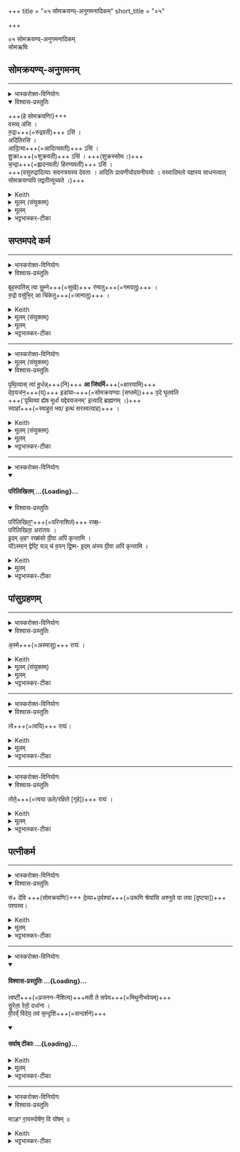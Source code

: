 +++
title = "०५ सोमक्रयण्य्-अनुगमनादिकम्"
short_title = "०५"

+++
<div class="js_include" url="/vedAH_yajuH/taittirIyam/saMhitA/sarva-prastutiH/1/2_somayAgArambhaH/05_somakrayaNy-anugamanAdikam"  newLevelForH1="1" includeTitle="true">

०५ सोमक्रयण्य्-अनुगमनादिकम्  
सोमऋषिः

## सोमक्रयण्य्-अनुगमनम्
________
<details><summary>भास्करोक्त-विनियोगः</summary>

षट्पदान्यनु निक्रामति सोमक्रयणीं गच्छन्तीम् अनुगच्छति। षट्सु पदेषु षण्मन्त्राः ॥।
</details>
<details open><summary>विश्वास-प्रस्तुतिः</summary>

+++(हे सोमक्रयणि!)+++  
वस्व्य् अ॑सि ।  
रु॒द्रा+++(=रुद्रवती)+++ ऽसि॑ ।  
अदि॑तिरसि॑ ।  
आदि॒त्या+++(=आदित्यवती)+++ ऽसि॑ ।  
शु॒क्रा+++(=शुक्रवती)+++ ऽसि॑ । +++(शुक्रस्सोमः।)+++  
च॒न्द्रा+++(=ह्लादनवती/ हिरण्यवती)+++ ऽसि॑ ।  
+++(वसुरुद्रादित्याः सवनत्रयस्य देवताः । अदितिः प्रायणीयोदयनीययोः । वस्वादिमतो यज्ञस्य साधनत्वात् सोमक्रयण्यपि तद्वतीत्युच्यते ।)+++  
</details>
<details><summary>Keith</summary>

Thou art a Vasvi,  
thou art a Rudra,  
thou art Aditi,  
thou art an Aditya,  
thou art Çukra,  
thou art Candra.
</details>
<details><summary>मूलम् (संयुक्तम्)</summary>

वस्व्य॑सि रु॒द्राऽस्यदि॑तिरस्यादि॒त्याऽसि॑ शु॒क्राऽसि॑ च॒न्द्राऽसि
</details>
<details><summary>मूलम्</summary>

वस्व्य॑सि ।  
रु॒द्राऽसि॑ ।  
अदि॑तिरसि॑ ।  
आदि॒त्याऽसि॑ ।  
शु॒क्राऽसि॑ ।  
च॒न्द्राऽसि॑ ।
</details>
<details><summary>भट्टभास्कर-टीका</summary>

1-6षट्पदान्यनु निक्रामति सोमक्रयणीं गच्छन्तीमनुगच्छति - वस्व्यसीत्यादिभिः । एते च षट्सु पदेषु षण्मन्त्राः ॥  
तत्र वसुरुद्रादित्याः सवनत्रयस्य देवताः । अदितिः प्रायणीयोदयनीययोः । शुक्रस्सोमः । चन्द्रं हिरण्यं दक्षिणादिरूपम् वस्वादिमतो यज्ञस्य साधनत्वात् सोमक्रयण्यपि तद्वतीत्युच्यते ।  
वस्वी वसुभिर्देवैः तद्वती त्वमसि । 'छन्दसीवनिपौ' इतीकारो मत्वर्थीयः, आद्युदात्तत्वं चिन्त्यम् । वृषादिर्वा द्रष्टव्यः ।यद्वा - वस्वी प्रशस्ता, प्रशस्तता च वसुभिस्सम्बन्धात् । 'वोतो गुणवचनात्' इति ङीप्, तत्र हि 'गुणवचनात् ङीबाद्युदात्तार्थम्' इत्युक्तम् ।

रुद्रा रुद्रवती । 'लुगकारेकाररेफाश्च' इति मत्वर्थीयोकारः । अदितिः अदितिमती । तेनैव मतुपो लुक्, अव्ययपूर्वपदप्रकृतिस्वरत्वम् । आदित्या आदित्यवती । तेनैवाकारः ।

शुक्रवती शुक्रा । स एवाकारः । यद्वा - शुक् दीप्तिः तद्वती । तेनैव रेफः ।

चन्द्रवती चन्द्रा । स एवाकारः । यद्वा - आह्लादिनी । 'स्फायिताञ्चि' इत्यादिना रक्प्रत्ययः । 'षट्पदान्यनु नि क्रामति' इत्यादि ब्राह्मणम् ॥
</details>

## सप्तमपदे कर्म
________
<details><summary>भास्करोक्त-विनियोगः</summary>

सप्तमं पदम् अभिगृह्णाति।
</details>
<details open><summary>विश्वास-प्रस्तुतिः</summary>

बृह॒स्पति॑स् त्वा सु॒म्ने+++(=सुखे)+++ र॑ण्वतु+++(=गमयतु)+++ ।  
रु॒द्रो वसु॑भि॒र् आ चि॑केतु+++(=जानातु)+++ ।
</details>
<details><summary>Keith</summary>

May Brhaspati make thee rejoice in happiness.  
May Rudra with the Vasus be favourable to thee.
</details>
<details><summary>मूलम् (संयुक्तम्)</summary>

－बृह॒स्पति॑स्त्वा सु॒म्ने र॑ण्वतु रु॒द्रो वसु॑भि॒रा चि॑केतु
</details>
<details><summary>मूलम्</summary>

बृह॒स्पति॑स्त्वा सु॒म्ने र॑ण्वतु ।  
रु॒द्रो वसु॑भि॒रा चि॑केतु ।
</details>
<details><summary>भट्टभास्कर-टीका</summary>

7सप्तमं पदमभिगृह्णाति - बृहस्पतिरिति ॥ बृहस्पतिर्ब्रह्मा, 'ब्रह्म वै देवानां बृहस्पतिः' इति । वनस्पत्यादित्वादुभयपदप्रकृतिस्वरत्वम् । स त्वां सुम्ने सुखे प्रदेशे रण्वतु गमयतु पदं कारयतु । रवि मवि धवि गत्यर्थाः; भौवादिकः इदित्त्वान्नुम् ।

किञ्च - क्रियमाणं वसुभिस्सह रुद्रः आचिकेतु अनुजानातु यः पशूनां पतिः । कि त ज्ञाने, जौहोत्यादिकौ, तयोः प्रथमस्येदं लोटि रूपम् ॥
</details>

________
<details><summary>भास्करोक्त-विनियोगः</summary>

8तस्मिन् पदे जुहोति - पृथिव्या इति ॥ 
</details>
<details><summary>मूलम् (संयुक्तम्)</summary>

पृथि॒व्यास्त्वा॑ मू॒र्धन्ना जि॑घर्मि देव॒यज॑न॒ इडा॑याᳶ प॒दे घृ॒तव॑ति॒ स्वाहा
</details>
<details open><summary>विश्वास-प्रस्तुतिः</summary>

पृथि॒व्यास् त्वा॑ मू॒र्धन्न्+++(नि)+++ **आ जि॑घर्मि**+++(=क्षारयामि)+++  
देव॒यज॑न॒+++(य्)+++ इडा॑याᳶ+++(=सोमक्रयण्याः [सप्तमे])+++ प॒दे घृ॒तव॑ति  
+++('पृथिव्या ह्येष मूर्धा यद्देवयजनम्' इत्यादि ब्राह्मणम् ।)+++  
स्वाहा᳚+++(=स्वाहुतं भव/ इत्थं सरस्वत्याह)+++ ।
</details>
<details><summary>Keith</summary>

I pour thee on the head of the earth,  
on the place of sacrifice, on the abode of the offering, rich in ghee; hail!
</details>
<details><summary>मूलम् (संयुक्तम्)</summary>

पृथि॒व्यास्त्वा॑ मू॒र्धन्ना जि॑घर्मि देव॒यज॑न॒ इडा॑याᳶ प॒दे घृ॒तव॑ति॒ स्वाहा
</details>
<details><summary>मूलम्</summary>

पृथि॒व्यास्त्वा॑ मू॒र्धन्ना जि॑घर्मि देव॒यज॑न॒ इडा॑याᳶ प॒दे घृ॒तव॑ति ।  +++(स्वाहा॑)+++   ।  
स्वाहा᳚ ।
</details>
<details><summary>भट्टभास्कर-टीका</summary>

पृथिव्यास्त्वा मूर्धन् मूर्थनि मूर्धस्थानीये पदे । 'सुपां सुलुक्' इति सप्तम्या लुक्, 'न ङिसम्बुध्योः' इति नलोपाभावः । देवयजने । देवा इज्यन्तेस्मिन्नित्यधिकरणे ल्युट्, कृदुत्तरपदप्रकृतिस्वरत्वम् । 'पृथिव्या ह्येष मूर्धा यद्देवयजनम्' इत्यादि ब्राह्मणम् । इडायाः पदे इडा सोमक्रयणी, 'पशवो वा इडा', तस्यास्सप्तमे पदे । कीदृशे? घृतवति । 'यदेवास्यै पदाद्धृतमपीड्यत' इति ब्राह्मणम् । 'सा यत्रयत्र न्यक्रामत्ततो घृतमपीड्यत' इति च । हे आज्य तस्मिन् तादृशे पदे त्वामाजिघर्मि मर्यादया क्षारयामि । घृ क्षरणदीप्त्योः जौहोत्यादिकः, 'बहुळं छन्दसि' इत्यभ्यासस्येत्वम् । स्वाहा स्वाहुतं भव ।  
यद्वा - इत्थं कर्तव्यमिति स्वयमेव खलु सरस्वत्याह ॥
</details>


________
<details><summary>भास्करोक्त-विनियोगः</summary>

पदं परिलिखति।
</details>
<div class="js_include" includetitle="false" newlevelforh1="4" unfilled url="/vedAH_yajuH/taittirIyam/saMhitA/yajuH/sarva-prastutiH/1/2_somayAgArambhaH/05_somakrayaNy-anugamanAdikam/parilikhitam.md">
<details open><summary><h4>परिलिखितम् ...{Loading}...</h4></summary>
<details open><summary>विश्वास-प्रस्तुतिः</summary>

परि॑लिखित॒ꣳ॒+++(=परिनाशितं)+++ रख्ष॒ᳶ  
परि॑लिखिता॒ अरा॑तयः ।  
इ॒दम् अ॒हꣳ रख्ष॑सो ग्री॒वा अपि॑ कृन्तामि ।  
यो᳚ऽस्मान् द्वेष्टि॒ यञ् च॑ व॒यन् द्वि॒ष्म- इ॒दम् अ॑स्य ग्री॒वा अपि॑ कृन्तामि ।
</details>
<details><summary>Keith</summary>

The Raksas is enclosed,  
the evil spirits are enclosed.  
Thus I cut the neck of the Raksas.  
Thus I cut the neck of him who hates us and whom we hate [1].
</details>
<details><summary>मूलम्</summary>

परि॑लिखित॒ꣳ॒ रख्ष॒ᳶ परि॑लिखिता॒ अरा॑तयः ।
इ॒दम॒हꣳ रख्ष॑सो ग्री॒वा अपि॑ कृन्तामि ।
यो᳚ऽस्मान्द्वेष्टि॒ यञ्च॑ व॒यन्द्वि॒ष्म इ॒दम॑स्य ग्री॒वा अपि॑ कृन्तामि ।

[संयुक्तमन्त्रः　－　परि॑लिखित॒ꣳ॒ रख्ष॒ᳶ परि॑लिखिता॒ अरा॑तय इ॒दम॒हꣳ रख्ष॑सो ग्री॒वा अपि॑ कृन्तामि॒ यो᳚ऽस्मान्द्वेष्टि॒ यञ्च॑ व॒यन्द्वि॒ष्म इ॒दम॑स्य ग्री॒वाः [11] अपि॑ कृन्तामि]
</details>
<details><summary>भट्टभास्कर-टीका</summary>

9पदं परिलिखति - परिलिखितमिति ॥ परिलिखितं परितो नाशितं रक्षोस्तु यदत्र छिद्रान्वेषि । 'गतिरनन्तरः' इति पूर्वपदप्रकृतिस्वरत्वम् । किच्च अरातयो धनस्यादातारः शत्रवः । वहुळवचनात्कर्तरि क्तिन् । अव्ययपूर्वपदप्रकृतिस्वरत्वम् । तेपि परिलिखितास्सन्तु अनेन पदविलेखनेन ।

कथमित्याह - यदेतत्परिलिखामि इदं खल्वहं रक्षसः ग्रीवा अपिकृन्तामि यथेष्टं कृन्तामि छिनद्मि । अपिशब्दः कामचारं द्योतयति । ग्रीवाशब्दो धमनिवचनः, तासां बहुत्वाद्बहुवचनं, यथा 'ग्रीवाभ्योण्च` इति । कृती छेदने, 'शेमुचादीनाम्' इति नुम् ।

तथा योऽस्मान् द्वेष्टि यं च वयं द्विष्मः तस्य द्वेष्टुः द्वेष्यस्य शत्रोः ग्रीवाः इदमपि कृन्तामि यदेतत्परिलिखामि । 'द्वौ वाव पुरुषौ' इत्यादि ब्राह्मणम् । इदमिति क्रियाविषेणत्वान्नपुंसकत्वम् ॥
</details>
</details>
</div>  

## पांसुग्रहणम्

________
<details><summary>भास्करोक्त-विनियोगः</summary>

पदपांसून् धरण्यां संवपति।।
</details>
<details open><summary>विश्वास-प्रस्तुतिः</summary>

अ॒स्मे+++(=अस्मासु)+++ रायः॑ ।  
</details>
<details><summary>Keith</summary>

With us be wealth.
</details>
<details><summary>मूलम् (संयुक्तम्)</summary>

अ॒स्मे राय॒स्त्वे राय॒स्तोते॒ राय॒स्सन्दे॑वि दे॒व्योर्वश्या॑ पश्यस्व॒
</details>
<details><summary>मूलम्</summary>

अ॒स्मे रायः॑ ।
</details>
<details><summary>भट्टभास्कर-टीका</summary>

10पदपांसून् धरण्यां संवपति - अस्मे इति ॥ अस्मे अस्मासु । 'सुपां सुलुक्' इति सप्तमीबहुवचनस्य शेआदेशः । अनेन पदपांसुसंवापेन अस्माकं रायः धनानि पश्वात्मकानि सन्तु । 'पशवो वै सोमक्रयण्यै पदम्' इत्यादि ब्राह्मणम् । अत्र चाध्वर्युरात्मार्थमेवाशास्ते, न यजमानार्थम् । 'आत्मानमेवाध्वर्युः पशुभ्यो नान्तरेति' इति दर्शनात् ॥
</details>


________
<details><summary>भास्करोक्त-विनियोगः</summary>

यजमानाय प्रयच्छति।।
</details>
<details open><summary>विश्वास-प्रस्तुतिः</summary>

त्वे+++(=त्वयि)+++ रायः॑।
</details>
<details><summary>Keith</summary>

with thee be wealth.
</details>
<details><summary>मूलम्</summary>

त्वे रायः॑।
</details>
<details><summary>भट्टभास्कर-टीका</summary>

11यजमानाय प्रयच्छति - त्वे इति ॥ त्वे तव । 'त्वमावेकवचने' इति त्वादेशः, पूर्ववत्सप्तम्येकवचनस्य शेआदेशः । हे यजमान त्वयि च रायस्सन्तु ॥
</details>

________
<details><summary>भास्करोक्त-विनियोगः</summary>

यजमानः पत्न्यै प्रयच्छति।
</details>
<details open><summary>विश्वास-प्रस्तुतिः</summary>

तोते॒+++(=त्वया ऊते/रक्षिते [गृहे])+++ रायः॑ ।
</details>
<details><summary>Keith</summary>

thine be wealth.
</details>
<details><summary>मूलम्</summary>

तोते॒ रायः॑ ।
</details>
<details><summary>भट्टभास्कर-टीका</summary>

12यजमानः पत्न्यै प्रयच्छति - तोत इति ॥ ऊतं रक्षितम् । अवतेर्निष्ठायां ज्वरत्वरादिना ऊठादेशः । त्वया ऊतं तोतम् । त्वदूतमिति वक्तव्ये व्यञ्जनद्वयं लुप्यते, पृषोदरादित्वाद्रूपसिद्धिः, 'तृतीया कर्मणि' इति पूर्वपदप्रकृतिस्वरत्वम् । हे पत्नि त्वया रक्षिते च गृहे रायस्सन्तु । 'अर्धो वा एष आत्मनः' इत्यादि ब्राह्मणम् । आहुश्च 'तत्सा गृहेषु निदधाति' इति ॥
</details>



## पत्नीकर्म

________
<details><summary>भास्करोक्त-विनियोगः</summary>

पत्नीं सोमक्रयण्या समीक्षयति।
</details>
<details open><summary>विश्वास-प्रस्तुतिः</summary>

सं+ दे॑वि +++(सोमक्रयणि!)+++ दे॒व्या+उ॒र्वश्या॑+++(=उरूणि श्रेयांसि अश्नुते या तया [दृष्ट्या])+++ पश्यस्व।
</details>
<details><summary>Keith</summary>

Gaze, O goddess, together with the goddess Urvaçi.
</details>
<details><summary>मूलम्</summary>

सन्दे॑वि दे॒व्योर्वश्या॑ पश्यस्व।
</details>
<details><summary>भट्टभास्कर-टीका</summary>

13पत्नीं सोमक्रयण्या समीक्षयति - संदेवीति ॥ उरूणि महान्ति श्रेयांसि अश्नुते व्याप्नोतीत्युर्वशी । अश्नोतेः कर्मण्यण्, 'संज्ञापूर्वको विधिरनित्यः' इत्युपधाया वृद्धिर्न क्रियते, वर्णव्यत्ययेन वा ह्रस्वत्वम्, 'परादिश्छन्दसि बहुलम्' इत्युत्तरपदाद्युदात्तत्वम् । देव्या द्योतनवत्या त्वया दृश्यमानया हे देवि सोमक्रयणि सम्पश्यस्व सम्यग्दर्शनवती भव, यथेयमुरूणि श्रेयांस्यश्नुते तथा पश्येति भावः । 'दृशेश्चेति वक्तव्यम्' इत्यात्मनेपदम् । 'उदात्तयणो हल्पूर्वात्' इति देव्याः परस्यास्तृतीयाया उदात्तत्वम् ॥
</details>


________
<details><summary>भास्करोक्त-विनियोगः</summary>

14पत्नी यजमानमीक्षते - त्वष्टीमतीति अस्तारबृहत्या वस्वष्टदशपङ्क्त्यक्षरया  +++(वसु८-अष्ट-८, दश-१०,पङ्क्ति-१० अक्षराणीत्यर्थः)+++ ॥
</details>
<div class="js_include" newlevelforh1="4" title="विश्वास-प्रस्तुतिः" unfilled url="/vedAH_yajuH/taittirIyam/saMhitA/Rk/vishvAsa-prastutiH/1/2_somayAgArambhaH/05_somakrayaNy-anugamanAdikam/02_tvaShTImatI_te.md">
<details open><summary><h4>विश्वास-प्रस्तुतिः ...{Loading}...</h4></summary>

त्वष्टी॑+++(=प्रजनन-नैशित्य)+++मती ते सपेय+++(=मिथुनीभवेयम्)+++  
सु॒रेता॒ रेतो॒ दधा॑ना ।   
वी॒रव्ँ वि॑देय॒ तव॑ स॒न्दृशि॑+++(=सन्दर्शने)+++
</details>
</div>
<div class="js_include" newlevelforh1="4" title="सर्वाष् टीकाः" unfilled url="/vedAH_yajuH/taittirIyam/saMhitA/Rk/sarvASh_TIkAH/1/2_somayAgArambhaH/05_somakrayaNy-anugamanAdikam/02_tvaShTImatI_te.md">
<details open><summary><h4>सर्वाष् टीकाः ...{Loading}...</h4></summary>
<details><summary>Keith</summary>

Let me attend on thee, with Tvastr's aid;  
rich in seed, bearing seed,  
may I find a hero in thy presence.
</details>
<details><summary>मूलम्</summary>

त्वष्टी॑मती ते सपेय +++(वसु ८ अक्षराणि)+++  
सु॒रेता॒ रेतो॒ दधा॑ना +++(अष्ट ८ अक्षराणि)+++  ।  +++(वसु+अष्ट=१६ अक्षराणि)+++   
वी॒रव्ँवि॑देय॒ तव॑ स॒न्दृशि॑ ।  +++(१०अक्षराणि)+++
</details>
<details><summary>भट्टभास्कर-टीका</summary>

तक्षू त्वक्षू तनूकरणे, त्वक्षेः क्तिनि त्वष्टिः प्रजननविषयं नैशित्यं सामर्थ्यविशेषः, तद्वती त्वष्टमिती मिथुनीभवने योग्या । अहं ते तुभ्यं सपेय मिथुनीभवेयम् । षप समवाये, व्यत्ययेनात्मनेपदम्, 'क्रियाग्रहणं च कर्तव्यम्' इति सम्प्रदानत्वात्त इति चत्रुथी, पत्ये शेते इति यथा । यद्वा - त्वष्टुर्व्यापारास्त्वष्टयः विविधप्रजानिर्माणशक्तयः । 'त्वष्टा वै पशूनां मिथुनानां रूपकृत्' इति ब्राह्मणमप्युपपद्यते । त्वष्टारमाचक्षते इति त्वष्टीयतेः 'सर्वधातुभ्यः' इतीन्प्रत्ययः । तद्वती त्वष्टीमती । सर्वत्र 'अन्येषामपि दृश्यते' इति    दीर्घः ।

किञ्च – सुरेता शोभनममोघं यस्यां निषिक्तं शुक्लं सा सुरेताः । अलोमोषसी' इत्युत्तरपदाद्युदात्तत्वम् । रेतश्च त्वया निषिक्तं दधाना गर्भार्थमन्तर्बिभ्रती । 'अभ्यस्तानामादिः' इत्याद्युदात्तत्वम् ।


अहमीदृशीभूत्वा वीरं पुत्रं विदेय लभेय । वेतेः प्रनननवृत्तेः औणादिको रक्प्रत्ययः । विदिर्लाभे, स्वरितेत्, 'आशिषि लिङि' 'लिङ्याशिष्यङ्', सीयुट्, 'छन्दस्युभयथा' इति सार्वधातुकत्वात् सलोपः, अतो लोपाभावश्छान्दसः ।   
तव संदृशि संदर्शने सस्नेहदृष्टिलाभे । सम्पदादित्वात्क्विप्, कृदुत्तरपदप्रकृतिस्वरत्वम् ॥
</details>
</details>
</div>




_______
<details><summary>भास्करोक्त-विनियोगः</summary>

पत्नी यजमानमीक्षते।
</details>
<details open><summary>विश्वास-प्रस्तुतिः</summary>

माऽहꣳ रा॒यस्पोषे॑ण॒ वि यो॑षम् ॥
</details>
<details><summary>Keith</summary>

May I not be separated from abundance of wealth.
</details>
<details><summary>भट्टभास्कर-टीका</summary>

15 यजमानस्सोमक्रयणीमीक्षते - माहमिति चतुर्थेन पादेन ॥  
अहं रायो धनस्य पोषेण पुष्ट्या मा वियोषं वियुक्तो मा भूवम्, हे सोमक्रयणि त्वत्प्रसादात् । यौतेर्लिङि 'छन्दस्युभयथा' इति सिचस्सार्वधातुकत्वादिडभावः, 'संज्ञापूर्वको विधिरनित्यः' इति सिचि वृद्धिर्न क्रियते । यद्वा - युङ्बन्धने क्रैयादिकः, अनुदात्तः 'युणुक्ष्णवः' इत्यत्र हि कारिकायां सानुबन्धस्य ग्रहणात्, वृद्ध्यभावः पूर्ववत् । यद्वा - 'लेटोऽडाटौ' इत्याडागमः, इतश्च लोपः, 'सिब्बहुळं लेटि', 'ऊडिदम्' इत्यादिना रायः परस्याष्षष्ठ्या उदात्तत्वम्, 'षष्ठ्याः पतिपुत्र' इत्यादिना विसर्जनीयस्य संहितायां सकारः ॥

इति द्वितीये पञ्चमोनुवाकः
</details>

</div>